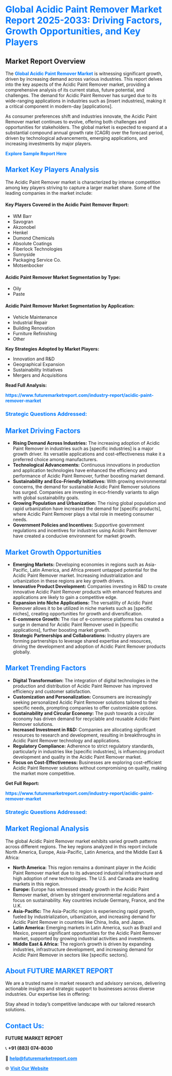 <h1 style="color: #007BFF;">Global Acidic Paint Remover Market Report 2025-2033: Driving Factors, Growth Opportunities, and Key Players</h1>

<section id="overview">
<h2>Market Report Overview</h2>
<p>The <a href="https://www.futuremarketreport.com/industry-report/acidic-paint-remover-market" style="color: #007BFF; text-decoration: none;"><strong>Global Acidic Paint Remover Market</strong></a> is witnessing significant growth, driven by increasing demand across various industries. This report delves into the key aspects of the Acidic Paint Remover market, providing a comprehensive analysis of its current status, future potential, and challenges. The demand for Acidic Paint Remover has surged due to its wide-ranging applications in industries such as [insert industries], making it a critical component in modern-day [applications].</p>
<p>As consumer preferences shift and industries innovate, the Acidic Paint Remover market continues to evolve, offering both challenges and opportunities for stakeholders. The global market is expected to expand at a substantial compound annual growth rate (CAGR) over the forecast period, driven by technological advancements, emerging applications, and increasing investments by major players.</p>
</section>

<section id="overview">
<p><a href="https://www.futuremarketreport.com/request-sample/reportId=93230" style="color: #007BFF; text-decoration: none;"><strong>Explore Sample Report Here</strong></a></p>
</section>

<section id="key-players">
<h2 style="color: #007BFF;">Market Key Players Analysis</h2>
<p>The Acidic Paint Remover market is characterized by intense competition among key players striving to capture a larger market share. Some of the leading companies in the market include:</p>
<h4>Key Players Covered in the Acidic Paint Remover Report:</h4>
<ul><li>WM Barr</li><li>Savogran</li><li>Akzonobel</li><li>Henkel</li><li>Dumond Chemicals</li><li>Absolute Coatings</li><li>Fiberlock Technologies</li><li>Sunnyside</li><li>Packaging Service Co.</li><li>Motsenbocker</li></ul>
<h4>Acidic Paint Remover Market Segmentation by Type:</h4>
<ul><li>Oily</li><li>Paste</li></ul>

<h4>Acidic Paint Remover Market Segmentation by Application:</h4>
<ul><li>Vehicle Maintenance</li><li>Industrial Repair</li><li>Building Renovation</li><li>Furniture Refinishing</li><li>Other</li></ul>
<p><strong>Key Strategies Adopted by Market Players:</strong></p>
<ul>
<li>Innovation and R&D</li>
<li>Geographical Expansion</li>
<li>Sustainability Initiatives</li>
<li>Mergers and Acquisitions</li>
</ul>
</section>

<section>
<p><strong>Read Full Analysis: </strong></p><a href="https://www.futuremarketreport.com/industry-report/acidic-paint-remover-market" style="color: #007BFF; text-decoration: none;"><strong>https://www.futuremarketreport.com/industry-report/acidic-paint-remover-market</strong></a>
<h3 style="color: #007BFF;">Strategic Questions Addressed:</h3>
</section>

<section id="driving-factors">
<h2 style="color: #007BFF;">Market Driving Factors</h2>
<ul>
<li><strong>Rising Demand Across Industries:</strong> The increasing adoption of Acidic Paint Remover in industries such as [specific industries] is a major growth driver. Its versatile applications and cost-effectiveness make it a preferred choice among manufacturers.</li>
<li><strong>Technological Advancements:</strong> Continuous innovations in production and application technologies have enhanced the efficiency and performance of Acidic Paint Remover, further boosting market demand.</li>
<li><strong>Sustainability and Eco-Friendly Initiatives:</strong> With growing environmental concerns, the demand for sustainable Acidic Paint Remover solutions has surged. Companies are investing in eco-friendly variants to align with global sustainability goals.</li>
<li><strong>Growing Population and Urbanization:</strong> The rising global population and rapid urbanization have increased the demand for [specific products], where Acidic Paint Remover plays a vital role in meeting consumer needs.</li>
<li><strong>Government Policies and Incentives:</strong> Supportive government regulations and incentives for industries using Acidic Paint Remover have created a conducive environment for market growth.</li>
</ul>
</section>

<section id="growth-opportunities">
<h2 style="color: #007BFF;">Market Growth Opportunities</h2>
<ul>
<li><strong>Emerging Markets:</strong> Developing economies in regions such as Asia-Pacific, Latin America, and Africa present untapped potential for the Acidic Paint Remover market. Increasing industrialization and urbanization in these regions are key growth drivers.</li>
<li><strong>Innovative Product Development:</strong> Companies investing in R&D to create innovative Acidic Paint Remover products with enhanced features and applications are likely to gain a competitive edge.</li>
<li><strong>Expansion into Niche Applications:</strong> The versatility of Acidic Paint Remover allows it to be utilized in niche markets such as [specific niches], creating opportunities for growth and diversification.</li>
<li><strong>E-commerce Growth:</strong> The rise of e-commerce platforms has created a surge in demand for Acidic Paint Remover used in [specific applications], further boosting market growth.</li>
<li><strong>Strategic Partnerships and Collaborations:</strong> Industry players are forming partnerships to leverage shared expertise and resources, driving the development and adoption of Acidic Paint Remover products globally.</li>
</ul>
</section>

<section id="trending-factors">
<h2 style="color: #007BFF;">Market Trending Factors</h2>
<ul>
<li><strong>Digital Transformation:</strong> The integration of digital technologies in the production and distribution of Acidic Paint Remover has improved efficiency and customer satisfaction.</li>
<li><strong>Customization and Personalization:</strong> Consumers are increasingly seeking personalized Acidic Paint Remover solutions tailored to their specific needs, prompting companies to offer customizable options.</li>
<li><strong>Sustainability and Circular Economy:</strong> The push towards a circular economy has driven demand for recyclable and reusable Acidic Paint Remover solutions.</li>
<li><strong>Increased Investment in R&D:</strong> Companies are allocating significant resources to research and development, resulting in breakthroughs in Acidic Paint Remover technology and applications.</li>
<li><strong>Regulatory Compliance:</strong> Adherence to strict regulatory standards, particularly in industries like [specific industries], is influencing product development and quality in the Acidic Paint Remover market.</li>
<li><strong>Focus on Cost-Effectiveness:</strong> Businesses are exploring cost-efficient Acidic Paint Remover solutions without compromising on quality, making the market more competitive.</li>
</ul>
</section>

<section>
<p><strong>Get Full Report: </strong></p><a href="https://www.futuremarketreport.com/industry-report/acidic-paint-remover-market" style="color: #007BFF; text-decoration: none;"><strong>https://www.futuremarketreport.com/industry-report/acidic-paint-remover-market</strong></a>
<h3 style="color: #007BFF;">Strategic Questions Addressed:</h3>
</section>


<section id="regional-analysis">
<h2 style="color: #007BFF;">Market Regional Analysis</h2>
<p>The global Acidic Paint Remover market exhibits varied growth patterns across different regions. The key regions analyzed in this report include North America, Europe, Asia-Pacific, Latin America, and the Middle East & Africa:</p>
<ul>
<li><strong>North America:</strong> This region remains a dominant player in the Acidic Paint Remover market due to its advanced industrial infrastructure and high adoption of new technologies. The U.S. and Canada are leading markets in this region.</li>
<li><strong>Europe:</strong> Europe has witnessed steady growth in the Acidic Paint Remover market, driven by stringent environmental regulations and a focus on sustainability. Key countries include Germany, France, and the U.K.</li>
<li><strong>Asia-Pacific:</strong> The Asia-Pacific region is experiencing rapid growth, fueled by industrialization, urbanization, and increasing demand for Acidic Paint Remover in countries like China, India, and Japan.</li>
<li><strong>Latin America:</strong> Emerging markets in Latin America, such as Brazil and Mexico, present significant opportunities for the Acidic Paint Remover market, supported by growing industrial activities and investments.</li>
<li><strong>Middle East & Africa:</strong> The region’s growth is driven by expanding industries, infrastructure development, and increasing demand for Acidic Paint Remover in sectors like [specific sectors].</li>
</ul>
</section>

<footer>
<h2 style="color: #007BFF;">About FUTURE MARKET REPORT</h2>
<p>We are a trusted name in market research and advisory services, delivering actionable insights and strategic support to businesses across diverse industries. Our expertise lies in offering:</p>

<p>Stay ahead in today’s competitive landscape with our tailored research solutions.</p>

<h2 style="color: #007BFF;">Contact Us:</h2>
<p><strong>FUTURE MARKET REPORT</strong></p>
<p>📞 <strong>+91 (883) 074-8030</strong></p>
<p>📧 <strong><a href="mailto:help@futuremarketreport.com" style="color: #007BFF;">help@futuremarketreport.com</a></strong></p>
<p>🌐 <strong><a href="https://www.futuremarketreport.com/" style="color: #007BFF;">Visit Our Website</a></strong></p>
</footer>